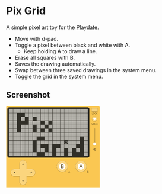 # Pix Grid

A simple pixel art toy for the [Playdate](https://play.date/).

- Move with d-pad.
- Toggle a pixel between black and white with A.
  - Keep holding A to draw a line.
- Erase all squares with B.
- Saves the drawing automatically.
- Swap between three saved drawings in the system menu.
- Toggle the grid in the system menu.

## Screenshot

<img src="playdate@2x.png" width="50%">
